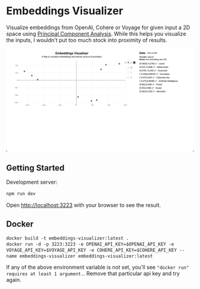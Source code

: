 # Embeddings Visualizer

Visualize embeddings from OpenAI, Cohere or Voyage for given input a 2D space using [Principal Component Analysis](https://en.wikipedia.org/wiki/Principal_component_analysis). While this helps you visualize the inputs, I wouldn't put too much stock into proximity of results.

![screenshot](screenshot.png)

## Getting Started

Development server:

```bash
npm run dev
```

Open [http://localhost:3223](http://localhost:3223) with your browser to see the result.

## Docker

```
docker build -t embeddings-visualizer:latest .
docker run -d -p 3223:3223 -e OPENAI_API_KEY=$OPENAI_API_KEY -e VOYAGE_API_KEY=$VOYAGE_API_KEY -e COHERE_API_KEY=$COHERE_API_KEY --name embeddings-visualizer embeddings-visualizer:latest
```

If any of the above environment variable is not set, you'll see `"docker run" requires at least 1 argument.`. Remove that particular api key and try again.
